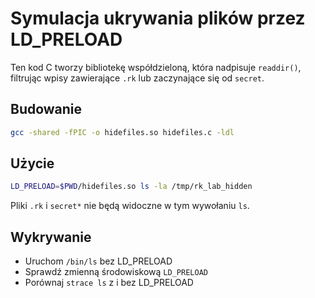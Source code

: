 # Symulacja ukrywania plików przez LD_PRELOAD

Ten kod C tworzy bibliotekę współdzieloną, która nadpisuje `readdir()`,
filtrując wpisy zawierające `.rk` lub zaczynające się od `secret`.

## Budowanie
```bash
gcc -shared -fPIC -o hidefiles.so hidefiles.c -ldl
```

## Użycie
```bash
LD_PRELOAD=$PWD/hidefiles.so ls -la /tmp/rk_lab_hidden
```

Pliki `.rk` i `secret*` nie będą widoczne w tym wywołaniu `ls`.

## Wykrywanie
- Uruchom `/bin/ls` bez LD_PRELOAD
- Sprawdź zmienną środowiskową `LD_PRELOAD`
- Porównaj `strace ls` z i bez LD_PRELOAD
